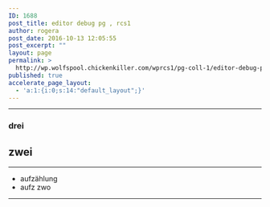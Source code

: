 ```yaml
---
ID: 1688
post_title: editor debug pg , rcs1
author: rogera
post_date: 2016-10-13 12:05:55
post_excerpt: ""
layout: page
permalink: >
  http://wp.wolfspool.chickenkiller.com/wprcs1/pg-coll-1/editor-debug-pg-rcs1/
published: true
accelerate_page_layout:
  - 'a:1:{i:0;s:14:"default_layout";}'
---
```

---

### drei
## zwei

---

- aufzählung
- aufz zwo

---